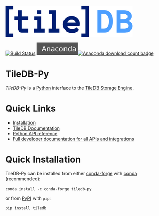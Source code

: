<a href="https://tiledb.com"><img src="https://github.com/TileDB-Inc/TileDB/raw/dev/doc/source/_static/tiledb-logo_color_no_margin_@4x.png" alt="TileDB logo" width="400"></a>


[![Build Status](https://dev.azure.com/TileDB-Inc/CI/_apis/build/status/TileDB-Inc.TileDB-Py?branchName=dev)](https://dev.azure.com/TileDB-Inc/CI/_build/latest?definitionId=1&branchName=dev)
![](https://raw.githubusercontent.com/TileDB-Inc/TileDB/dev/doc/anaconda.svg?sanitize=true)[![Anaconda download count badge](https://anaconda.org/conda-forge/TileDB-Py/badges/downloads.svg)](https://anaconda.org/conda-forge/TileDB-Py)


# TileDB-Py

*TileDB-Py* is a [Python](https://python.org) interface to the [TileDB Storage Engine](https://github.com/TileDB-Inc/TileDB).

# Quick Links

* [Installation](https://docs.tiledb.com/developer/installation/quick-install)
* [TileDB Documentation](https://docs.tiledb.com/main/)
* [Python API reference](https://tiledb-inc-tiledb-py.readthedocs-hosted.com/en/stable)
* [Full developer documentation for all APIs and integrations](https://docs.tiledb.com/main/solutions/tiledb-embedded/api-usage)

# Quick Installation

TileDB-Py can be installed from either [conda-forge](https://anaconda.org/conda-forge/tiledb-py) with
[conda](https://conda.io/docs/) (recommended):

```
conda install -c conda-forge tiledb-py
```

or from [PyPI](https://pypi.org/project/tiledb/) with ``pip``:

```
pip install tiledb
```
